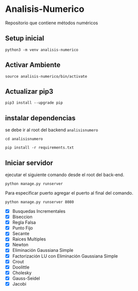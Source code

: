 # Analisis-Numerico
Repositorio que contiene métodos numéricos

## Setup inicial
``python3 -m venv analisis-numerico``
## Activar Ambiente
``source analisis-numerico/bin/activate``

## Actualizar pip3

``pip3 install --upgrade pip``

## instalar dependencias
se debe ir al root del backend `analisisnumero`

``cd analisisnumero``

``pip install -r requirements.txt``
## Iniciar servidor

ejecutar el siguiente comando desde el root del back-end.

``python manage.py runserver``

Para especificar puerto agregar el puerto al final del comando.

``python manage.py runserver 8080``

- [X] Busquedas Incrementales
- [X] Biseccion
- [X] Regla Falsa
- [X] Punto Fijo
- [X] Secante
- [X] Raices Multiples
- [X] Newton
- [X] Eliminación Gaussiana Simple
- [X] Factorización LU con Eliminación Gaussiana Simple
- [X] Crout
- [X] Doolittle
- [X] Cholesky
- [X] Gauss-Seidel
- [X] Jacobi